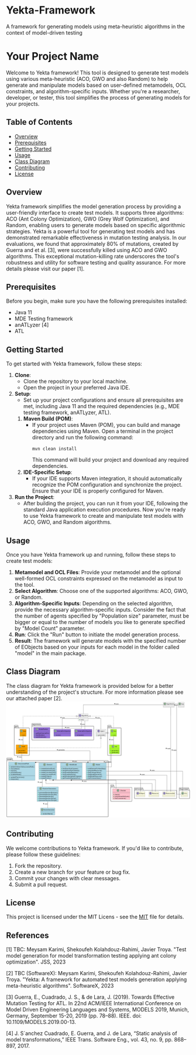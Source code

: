 # Yekta-Framework
A framework for generating models using meta-heuristic algorithms in the context of model-driven testing

# Your Project Name

Welcome to Yekta framework! This tool is designed to generate test models using various meta-heuristic (ACO, GWO and also Random) to help generate and manipulate models based on user-defined metamodels, OCL constraints, and algorithm-specific inputs. Whether you're a researcher, developer, or tester, this tool simplifies the process of generating models for your projects.

## Table of Contents
- [Overview](#overview)
- [Prerequisites](#prerequisites)
- [Getting Started](#getting-started)
- [Usage](#usage)
- [Class Diagram](#class-diagram)
- [Contributing](#contributing)
- [License](#license)

## Overview

Yekta framework simplifies the model generation process by providing a user-friendly interface to create test models. It supports three algorithms: ACO (Ant Colony Optimization), GWO (Grey Wolf Optimization), and Random, enabling users to generate models based on specific algorithmic strategies. 
Yekta is a powerful tool for generating test models and has demonstrated remarkable effectiveness in mutation testing analysis. In our evaluations, we found that approximately 80% of mutations, created by Guerra and et al. [3], were successfully killed using ACO and GWO algorithms. This exceptional mutation-killing rate underscores the tool's robustness and utility for software testing and quality assurance. For more details please visit our paper [1].


## Prerequisites

Before you begin, make sure you have the following prerequisites installed:

- Java 11
- MDE Testing framework
- anATLyzer [4]
- ATL


## Getting Started

To get started with Yekta framework, follow these steps:

1. **Clone**:
   - Clone the repository to your local machine.
   - Open the project in your preferred Java IDE.
2. **Setup**:
   - Set up your project configurations and ensure all prerequisites are met, including Java 11 and the required dependencies (e.g., MDE testing framework, anATLyzer, ATL).
   1. **Maven Build (POM)**:
      - If your project uses Maven (POM), you can build and manage dependencies using Maven. Open a terminal in the project directory and run the following command:
        ```shell
        mvn clean install
        ```
        This command will build your project and download any required dependencies.
   2. **IDE-Specific Setup**:
      - If your IDE supports Maven integration, it should automatically recognize the POM configuration and synchronize the project. Ensure that your IDE is properly configured for Maven.
3. **Run the Project**:
   - After building the project, you can run it from your IDE, following the standard Java application execution procedures.
Now you're ready to use Yekta framework to create and manipulate test models with ACO, GWO, and Random algorithms.


## Usage

Once you have Yekta framework up and running, follow these steps to create test models:

1. **Metamodel and OCL Files**: Provide your metamodel and the optional well-formed OCL constraints expressed on the metamodel as input to the tool.
2. **Select Algorithm**: Choose one of the supported algorithms: ACO, GWO, or Random.
3. **Algorithm-Specific Inputs**: Depending on the selected algorithm, provide the necessary algorithm-specific inputs. Consider the fact that the number of agents specified by "Population size" parameter, must be bigger or equal to the number of models you like to generate specified by "Model Count" parameter.
4. **Run**: Click the "Run" button to initiate the model generation process. 
5. **Result**: The framework will generate models with the specified number of EObjects based on your inputs for each model in the folder called "model" in the main package.

## Class Diagram

The class diagram for Yekta framework is provided below for a better understanding of the project's structure.
For more information please see our attached paper [2].
![alt text](https://github.com/MeysamKarimi/Yekta-Framework/blob/main/doc/Class-diagram.png)

## Contributing

We welcome contributions to Yekta framework. If you'd like to contribute, please follow these guidelines:

1. Fork the repository.
2. Create a new branch for your feature or bug fix.
3. Commit your changes with clear messages.
4. Submit a pull request.

## License

This project is licensed under the MIT Licens - see the [MIT](https://github.com/git/git-scm.com/blob/main/MIT-LICENSE.txt) file for details.

## References
[1] TBC: Meysam Karimi, Shekoufeh Kolahdouz-Rahimi, Javier Troya. "Test model generation for model transformation testing applying ant colony optimization". JSS, 2023

[2] TBC (SoftwareX): Meysam Karimi, Shekoufeh Kolahdouz-Rahimi, Javier Troya. "Yekta: A framework for automated test models
generation applying meta-heuristic algorithms". SoftwareX, 2023

[3] Guerra, E., Cuadrado, J. S., & de Lara, J. (2019). Towards Effective Mutation Testing for ATL. In 22nd ACM/IEEE International Conference on Model Driven Engineering Languages and Systems, MODELS 2019, Munich, Germany, September 15-20, 2019 (pp. 78–88). IEEE. doi: 10.1109/MODELS.2019.00-13.

[4] J. S´anchez Cuadrado, E. Guerra, and J. de Lara, “Static analysis of model transformations,” IEEE Trans. Software Eng., vol. 43, no. 9, pp. 868–897, 2017.



